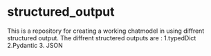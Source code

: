 ﻿# structured_output

This is a repository for creating a working chatmodel in using diffrent structured output.
The diffrent structered outputs are :
    1.typedDict
    2.Pydantic
    3. JSON

    
